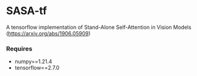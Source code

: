 # SASA-tf
A tensorflow implementation of Stand-Alone Self-Attention in Vision Models (https://arxiv.org/abs/1906.05909)

### Requires 
- numpy==1.21.4
- tensorflow==2.7.0
